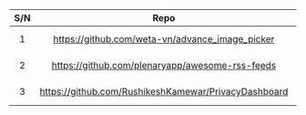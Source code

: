 |S/N|Repo|Google link|GitHub issue link reported by Etor for feedback|Remarks|									
|:-----:|:-------:|:-------:|:-------:|:-------:|
|	1	|	https://github.com/weta-vn/advance_image_picker	|	https://play.google.com/store/apps/details?id=com.freemar.vn	|	https://github.com/weta-vn/advance_image_picker/issues/44	|False positive|
|	2	|	https://github.com/plenaryapp/awesome-rss-feeds	|	https://play.google.com/store/apps/details?id=com.spians.plenary	|	https://github.com/plenaryapp/awesome-rss-feeds/issues/5	||
|	3	|	https://github.com/RushikeshKamewar/PrivacyDashboard	|	 https://play.google.com/store/apps/details?id=rk.android.app.privacydashboard	|	https://github.com/RushikeshKamewar/PrivacyDashboard/issues/28	||
